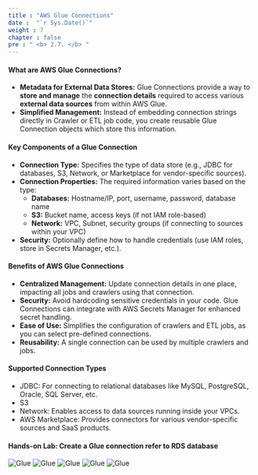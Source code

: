```yaml
---
title : "AWS Glue Connections"
date :  "`r Sys.Date()`" 
weight : 7 
chapter : false
pre : " <b> 2.7. </b> "
---
```

<!-- You can connect AWS Glue ETL jobs to a variety of data sources and destinations by using the pre-built connectors known as AWS Glue Connectors. These connectors offer a standardised method of interacting with various data sources and formats, making the process of extracting, transforming, and loading data easier. -->

#### What are AWS Glue Connections?
  * **Metadata for External Data Stores:** Glue Connections provide a way to **store and manage** the **connection details** required to access various **external data sources** from within AWS Glue.
  * **Simplified Management:** Instead of embedding connection strings directly in Crawler or ETL job code, you create reusable Glue Connection objects which store this information.

#### Key Components of a Glue Connection
  * **Connection Type:** Specifies the type of data store (e.g., JDBC for databases, S3, Network, or Marketplace for vendor-specific sources).
  * **Connection Properties:** The required information varies based on the type:
    - **Databases:** Hostname/IP, port, username, password, database name
    - **S3:** Bucket name, access keys (if not IAM role-based)
    - **Network:** VPC, Subnet, security groups (if connecting to sources within your VPC)
  * **Security:** Optionally define how to handle credentials (use IAM roles, store in Secrets Manager, etc.).

#### Benefits of AWS Glue Connections
  * **Centralized Management:** Update connection details in one place, impacting all jobs and crawlers using that connection.
  * **Security:** Avoid hardcoding sensitive credentials in your code. Glue Connections can integrate with AWS Secrets Manager for enhanced secret handling.
  * **Ease of Use:** Simplifies the configuration of crawlers and ETL jobs, as you can select pre-defined connections.
  * **Reusability:** A single connection can be used by multiple crawlers and jobs.

#### Supported Connection Types
  * JDBC: For connecting to relational databases like MySQL, PostgreSQL, Oracle, SQL Server, etc.
  * S3
  * Network: Enables access to data sources running inside your VPCs.
  * AWS Marketplace: Provides connectors for various vendor-specific sources and SaaS products.

<!-- #### How to Use Glue Connections
  * Create a Connection: In the AWS Glue console, go to "Connections" and create a new connection, providing the necessary details for your type of data source.
  * Crawlers: When configuring a crawler, choose the relevant connection instead of specifying access details directly within the crawler configuration.
  * ETL Jobs: Within your scripts, use functions from the AWS Glue library to access the data source using the Glue Connection name. -->

#### Hands-on Lab: Create a Glue connection refer to RDS database
![Glue](/images/2-aws-glue-deep-dive-and-hands-on/aws-glue-create-connection-1.png)
![Glue](/images/2-aws-glue-deep-dive-and-hands-on/aws-glue-create-connection-2.png)
![Glue](/images/2-aws-glue-deep-dive-and-hands-on/aws-glue-create-connection-3.png)
![Glue](/images/2-aws-glue-deep-dive-and-hands-on/aws-glue-create-connection-4.png)
![Glue](/images/2-aws-glue-deep-dive-and-hands-on/aws-glue-create-connection-5.png)